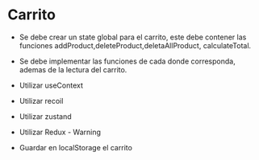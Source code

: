 # Carrito

- Se debe crear un state global para el carrito, este debe contener las funciones addProduct,deleteProduct,deletaAllProduct, calculateTotal.

- Se debe implementar las funciones de cada donde corresponda, ademas de la lectura del carrito.

- Utilizar useContext
- Utilizar recoil
- Utilizar zustand
- Utilizar Redux - Warning
- Guardar en localStorage el carrito
